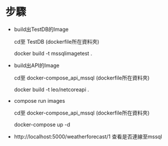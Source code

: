 # 步驟

* build出TestDB的Image
  
  cd至  TestDB  (dockerfile所在資料夾)

  docker build -t mssqlimagetest .


* build出API的Image

  cd至 docker-compose_api_mssql (dockerfile所在資料夾)

  docker build -t leo/netcoreapi .


* compose run images

  cd至 docker-compose_api_mssql (dockerfile所在資料夾)

  docker-compose up -d

* http://localhost:5000/weatherforecast/1  查看是否連線至mssql